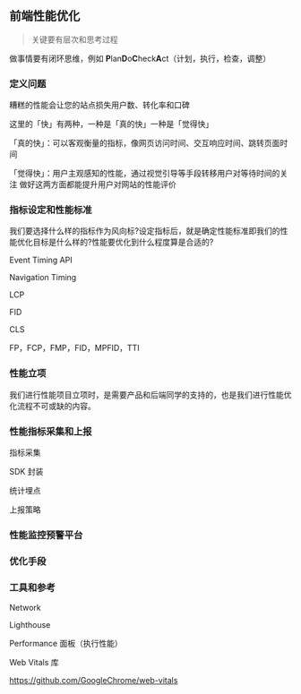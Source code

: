 
## 前端性能优化

> 关键要有层次和思考过程

做事情要有闭环思维，例如 **P**lan**D**o**C**heck**A**ct（计划，执行，检查，调整）

### 定义问题

糟糕的性能会让您的站点损失用户数、转化率和口碑

这里的「快」有两种，一种是「真的快」一种是「觉得快」

「真的快」：可以客观衡量的指标，像网页访问时间、交互响应时间、跳转页面时间

「觉得快」：用户主观感知的性能，通过视觉引导等手段转移用户对等待时间的关注 做好这两方面都能提升用户对网站的性能评价

### 指标设定和性能标准

我们要选择什么样的指标作为风向标?设定指标后，就是确定性能标准即我们的性能优化目标是什么样的?性能要优化到什么程度算是合适的?

Event Timing API 

Navigation Timing

LCP

FID

CLS

FP，FCP，FMP，FID，MPFID，TTI

### 性能立项

我们进行性能项目立项时，是需要产品和后端同学的支持的，也是我们进行性能优化流程不可或缺的内容。

### 性能指标采集和上报

指标采集

SDK 封装

统计埋点

上报策略

### 性能监控预警平台

### 优化手段

### 工具和参考

Network

Lighthouse

Performance 面板（执行性能）

Web Vitals 库

https://github.com/GoogleChrome/web-vitals
